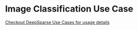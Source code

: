# Image Classification Use Case

[Checkout DeepSparse Use Cases for usage details](../../../docs/use-cases/cv/image-classification.md)
